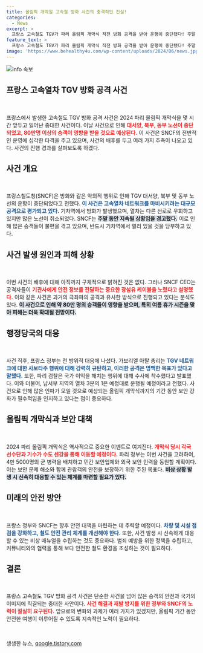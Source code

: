 ```yaml
---
title: 올림픽 개막일 고속철 방화 사건의 충격적인 진실!
categories:
  - News
excerpt: >
  프랑스 고속철도 TGV가 파리 올림픽 개막식 직전 방화 공격을 받아 운행이 중단됐다! 주말 동안 80만 명이 영향을 받을 전망, 범인은 미상이며 수사가 진행 중이다. 올림픽과 여름 휴가철을 맞아 피해가 더 커질 것으로 우려된다!
feature_text: >
  프랑스 고속철도 TGV가 파리 올림픽 개막식 직전 방화 공격을 받아 운행이 중단됐다! 주말 동안 80만 명이 영향을 받을 전망, 범인은 미상이며 수사가 진행 중이다. 올림픽과 여름 휴가철을 맞아 피해가 더 커질 것으로 우려된다!
image: 'https://www.behealthy4u.com/wp-content/uploads/2024/06/news.jpg'
---
```


<p><img src="https://www.behealthy4u.com/wp-content/uploads/2024/06/news.jpg" alt="info 속보" /></p>

<h2 data-ke-size="size26">프랑스 고속열차 TGV 방화 공격 사건</h2>

<p data-ke-size="size16">&nbsp;</p>

<p>프랑스에서 발생한 고속철도 TGV 방화 공격 사건은 2024 파리 올림픽 개막식을 몇 시간 앞두고 일어난 중대한 사건이다. 이날 사건으로 인해 <b><span style="color: #ee2323;">대서양, 북부, 동부 노선이 중단되었고, 80만명 이상의 승객이 영향을 받을 것으로 예상된다.</span></b> 이 사건은 SNCF의 전반적인 운영에 심각한 타격을 주고 있으며, 사건의 배후를 두고 여러 가지 추측이 나오고 있다. 사건의 진행 경과를 살펴보도록 하겠다.</p>

<h2 data-ke-size="size26">사건 개요</h2>

<p data-ke-size="size16">&nbsp;</p>

<p>프랑스철도청(SNCF)은 방화와 같은 악의적 행위로 인해 TGV 대서양, 북부 및 동부 노선의 운항이 중단되었다고 전했다. <b><span style="color: #1a5490;">이 사건은 고속열차 네트워크를 마비시키려는 대규모 공격으로 평가되고 있다.</span></b> 기차역에서 방화가 발생했으며, 열차는 다른 선로로 우회하고 있지만 많은 노선이 취소되었다. SNCF는 <b><span style="background-color: #21538527;">주말 동안 지속될 상황임을 경고했다.</span></b> 이로 인해 많은 승객들이 불편을 겪고 있으며, 반드시 기차역에서 멀리 있을 것을 당부하고 있다.</p>

<h2 data-ke-size="size26">사건 발생 원인과 피해 상황</h2>

<p data-ke-size="size16">&nbsp;</p>

<p>이번 사건의 배후에 대해 아직까지 구체적으로 밝혀진 것은 없다. 그러나 SNCF CEO는 공격자들이 <b><span style="color: #ee2323;">기관사에게 안전 정보를 전달하는 중요한 광섬유 케이블을 노렸다고 설명했다.</span></b> 이와 같은 사건은 과거의 극좌파의 공격과 유사한 방식으로 진행되고 있다는 분석도 있다. <b><span style="background-color: #21538527;">이 사건으로 인해 약 80만 명의 승객들이 영향을 받으며, 특히 여름 휴가 시즌을 맞아 피해는 더욱 확대될 전망이다.</span></b></p>

<h2 data-ke-size="size26">행정당국의 대응</h2>

<p data-ke-size="size16">&nbsp;</p>

<p>사건 직후, 프랑스 정부는 전 방위적 대응에 나섰다. 가브리엘 아탈 총리는 <b><span style="color: #1a5490;">TGV 네트워크에 대한 사보타주 행위에 대해 강력히 규탄하고, 이러한 공격은 명백한 목표가 있다고 말했다.</span></b> 또한, 파리 검찰은 국가 이익을 해치는 행위에 대해 수사에 착수했다고 발표했다. 이와 더불어, 남서부 지역의 열차 3분의 1은 예정대로 운행될 예정이라고 전했다. 사건으로 인해 많은 인파가 모일 것으로 예상되는 올림픽 개막식까지의 기간 동안 보안 강화가 필수적임을 인지하고 있다는 점이 중요하다.</p>

<h2 data-ke-size="size26">올림픽 개막식과 보안 대책</h2>

<p data-ke-size="size16">&nbsp;</p>

<p>2024 파리 올림픽 개막식은 역사적으로 중요한 이벤트로 여겨진다. <b><span style="color: #ee2323;">개막식 당시 각국 선수단과 기수가 수도 센강을 통해 이동할 예정이다.</span></b> 파리 정부는 이번 사건을 고려하여, 4만 5000명의 군 병력을 배치하고 민간 보안업체와 외국 보안 인력을 동원할 계획이다. 이는 보안 문제 해소와 함께 관람객의 안전을 보장하기 위한 주된 목표다. <b><span style="background-color: #21538527;">비상 상황 발생 시 신속히 대응할 수 있는 체계를 마련할 필요가 있다.</span></b></p>

<h2 data-ke-size="size26">미래의 안전 방안</h2>

<p data-ke-size="size16">&nbsp;</p>

<p>프랑스 정부와 SNCF는 향후 안전 대책을 마련하는 데 주력할 예정이다. <b><span style="color: #1a5490;">차량 및 시설 점검을 강화하고, 철도 안전 관리 체계를 개선해야 한다.</span></b> 또한, 사건 발생 시 신속하게 대응할 수 있는 비상 매뉴얼을 수립하는 것도 중요하다. 범죄 예방을 위한 정책을 수립하고, 커뮤니티와의 협력을 통해 보다 안전한 철도 환경을 조성하는 것이 필요하다.</p>

<h2 data-ke-size="size26">결론</h2>

<p data-ke-size="size16">&nbsp;</p>

<p>프랑스 고속철도 TGV 방화 공격 사건은 단순한 사건을 넘어 많은 승객의 안전과 국가의 이미지에 직결되는 중대한 사안이다. <b><span style="color: #ee2323;">사건 해결과 재발 방지를 위한 정부와 SNCF의 노력이 절실히 요구된다.</span></b> 앞으로의 변화와 과제가 여러 가지가 있겠지만, 올림픽 기간 동안 안전한 여행이 이루어질 수 있도록 지속적인 노력이 필요하다. </p>

<p data-ke-size="size16">&nbsp;</p>
생생한 뉴스, <a href="https://qoogle.tistory.com" rel="dofollow">qoogle.tistory.com</a>


